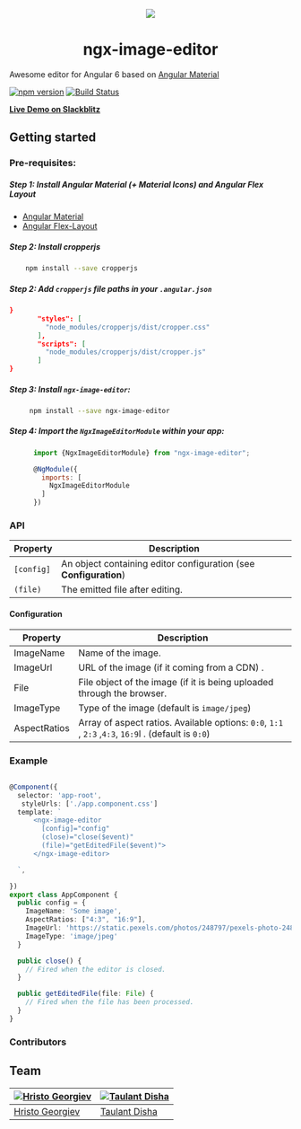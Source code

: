 



<p align="center">
  <img  style="text-align: center;" src="https://github.com/Centroida/ngx-image-editor/raw/master/assets/editor.png">
  <h1 align="center">ngx-image-editor</h1>
</p>


Awesome editor for Angular 6 based on [Angular Material](https://github.com/angular/material2)

[![npm version](https://badge.fury.io/js/ngx-image-editor.svg)](https://badge.fury.io/js/ngx-image-editor)
[![Build Status](https://travis-ci.org/Centroida/ngx-image-editor.svg?branch=master)](https://travis-ci.org/hggeorgiev/ngx-image-editor)

**[Live Demo on Slackblitz](https://stackblitz.com/edit/ngx-image-editor-demo)**

## Getting started

### Pre-requisites:

##### Step 1: Install Angular Material (+ Material Icons) and Angular Flex Layout

- [Angular Material](https://material.angular.io/guide/getting-started)
- [Angular Flex-Layout](https://github.com/angular/flex-layout)

##### Step 2: Install cropperjs
    
```bash
    npm install --save cropperjs
```
##### Step 2: Add `cropperjs` file paths in your `.angular.json`
      
```json
}
       "styles": [
         "node_modules/cropperjs/dist/cropper.css"
       ],
       "scripts": [
         "node_modules/cropperjs/dist/cropper.js"
       ]
}
```


#####  Step 3: Install `ngx-image-editor`:
```bash
     npm install --save ngx-image-editor
```
    
##### Step 4: Import the `NgxImageEditorModule` within your app:
```js
      import {NgxImageEditorModule} from "ngx-image-editor";

      @NgModule({
        imports: [
          NgxImageEditorModule
        ]
      })
```

### API


   | Property          | Description                                                    |
   | -------------- | -------------------------------------------------------------- |
   | `[config]`         | An object containing editor configuration (see **Configuration**)                  |
   | `(file)` | The emitted file after editing.         |


#### Configuration
| Property          | Description                                                    |
| -------------- | -------------------------------------------------------------- |
| ImageName         | Name of the image.             |
| ImageUrl | URL of the image (if it coming from a CDN) .           |
| File | File object of the image (if it is being uploaded through the browser.          |
| ImageType    | Type of the image (default is `image/jpeg`)             |
| AspectRatios | Array of aspect ratios. Available options: `0:0`, `1:1` , `2:3` ,`4:3`, `16:9`l . (default is `0:0`)             |


### Example

```typescript

@Component({
  selector: 'app-root',
   styleUrls: ['./app.component.css']
  template: `
      <ngx-image-editor
        [config]="config"
        (close)="close($event)"
        (file)="getEditedFile($event)">
      </ngx-image-editor>

  `,

})
export class AppComponent {
  public config = {
    ImageName: 'Some image',
    AspectRatios: ["4:3", "16:9"],
    ImageUrl: 'https://static.pexels.com/photos/248797/pexels-photo-248797.jpeg',
    ImageType: 'image/jpeg'
  }

  public close() {
    // Fired when the editor is closed.
  }

  public getEditedFile(file: File) {
    // Fired when the file has been processed.
  }
}


```


### Contributors

## Team

| [![Hristo Georgiev](https://github.com/hggeorgiev.png?size=100)](https://github.com/hggeorgiev) | [![Taulant Disha](https://github.com/taulantdisha.png?size=100)](https://github.com/taulantdisha) |
|---------------------------------------------------------------------------------------------------|----------------------------------------------------------------------------------------------|
| [Hristo Georgiev](https://github.com/hggeorgiev)                                                | [Taulant Disha](https://github.com/taulantdisha)                                              |


